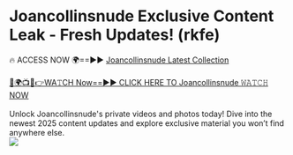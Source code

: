 # Joancollinsnude Exclusive Content Leak - Fresh Updates! (rkfe)

🔥 ACCESS NOW 🌍==►► <a href="https://tinyurl.com/yc657z5k" rel="nofollow">Joancollinsnude Latest Collection</a>
<br><br>
[🔴🌍📺📱👉WA𝚃CH Now==►► CLICK HERE TO Joancollinsnude 𝚆𝙰𝚃𝙲𝙷 NOW](https://tinyurl.com/yc657z5k)
<br><br>
Unlock Joancollinsnude's private videos and photos today! Dive into the newest 2025 content updates and explore exclusive material you won’t find anywhere else.
<br>
<a href="https://tinyurl.com/yc657z5k" rel="nofollow" data-target="animated-image.originalLink"><img src="https://camo.githubusercontent.com/8a4f000d20f83aca3bf7ec5f350d767afa0574a8a352519fd8cfa583a6f93a33/68747470733a2f2f692e696d6775722e636f6d2f644a486b345a712e676966" data-canonical-src="https://i.imgur.com/dJHk4Zq.gif" style="max-width: 100%; display: inline-block;" data-target="animated-image.originalImage"></a>
<br>
